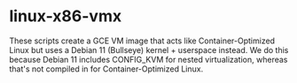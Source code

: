 # linux-x86-vmx

These scripts create a GCE VM image that acts like Container-Optimized
Linux but uses a Debian 11 (Bullseye) kernel + userspace instead. We do
this because Debian 11 includes CONFIG_KVM for nested virtualization,
whereas that's not compiled in for Container-Optimized Linux.
